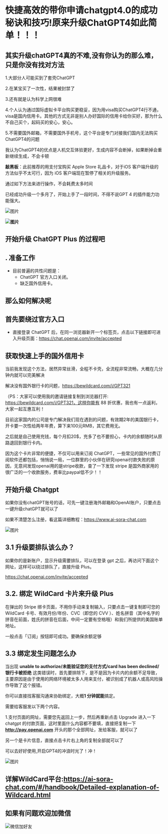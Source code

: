 # 快捷高效的带你申请chatgpt4.0的成功秘诀和技巧!原来升级ChatGPT4如此简单！！！

## 其实升级chatGPT4真的不难,没有你认为的那么难，只是你没有找对方法

1.大部分人可能买到了套壳ChatGPT

2.在某宝买了一次性，结果被封禁了

3.还有就是认为科学上网很难

4.个人认为通过国际虚拟卡平台购买更稳妥，因为用visa购买ChatGPT4行不通，visa是国内信用卡。其他的方式无非是别人办好国际的信用卡给你买好，那为什么不自己买个，起码买的安心，安心。

5.不需要国外邮箱，不需要国外手机号，这个平台是专门对接我们国内无法购买ChatGPT4的问题

我认为ChatGPT4的优点是人机交互体验更好，生成内容不会断掉，如果断掉会重新继续生成，不会卡顿

**敲黑板**：此前推荐的用支付宝购买 Apple Store 礼品卡，对于iOS 客户端升级的方法似乎不太可行，因为 iOS 客户端现在暂停了相关的升级服务。

通过如下方法来进行操作，不会耗费太多时间

已经成功升级一个多月了，开始上手了一段时间，不得不说GPT 4 的插件能力功能强大。

![图片](https://chatd.oss-us-east-1.aliyuncs.com/img2/202402261108213.png)

**![图片](https://chatd.oss-us-east-1.aliyuncs.com/img2/202402261108847.png)**

## **开始升级 ChatGPT Plus 的过程吧**

## **. 准备工作**

- 目前普遍的共性问题是：
  - ChatGPT 官方入口关闭。
  - 缺乏国外信用卡。

## 那么如何解决呢

##  首先要绕过官方入口

- 直接登录 ChatGPT 后，在同一浏览器新开一个标签页，点击以下链接即可进入升级页面：https://chat.openai.com/invite/accepted

## 获取快速上手的国外信用卡

当前我发现这个方法，居然异常丝滑，全程不卡壳，全流程非常流畅，大概在几分钟内就可以完美解决

解决没有国外银行卡的问题，https://bewildcard.com/i/GPT321

（PS：大家可以使用我的邀请链接复制到浏览器打开: https://bewildcard.com/i/GPT321，这样你能有 88 折优惠，我也有一点返利，大家一起互惠互利！

目前这家国内的公司是专门解决我们现在遇到的问题，有效期2年的美国银行卡，开卡要一次性给两年年费，算下来100元RMB，其它费用无。

之后就是自己使用充钱，每个月扣20$，充多了也不要担心，卡内的余额随时从原路退回到银行卡内。

因为这个卡片非常的便捷，不仅可以用来订阅 ChatGPT，一些常见的国外付费订阅软件还都包括，悄悄说一局，一位群里的小伙伴在研究openai付款失败的原因，无意间发现openai用的是stripe收款，查了一下发现 stripe 是国外商家用的很广泛的一个收款服务，费率比paypal低不少！！

## 开始升级 Chatgpt

如果你没有chatGPT账号的话，可先一键注册海外邮箱和OpenAI账户，只要点击一键升级chatGPT就可以了

如果不清楚怎么注册，看这篇详细教程：https://www.ai-sora-chat.com

![图片](https://chatd.oss-us-east-1.aliyuncs.com/img2/202402261108302.png)

## 3.1 升级要排队该么办？

如果你的是新账户，显示升级需要排队，可以在登录 gpt 之后，再访问下面这个网址，这样可以绕过排队了，直接升级 Plus。

https://chat.openai.com/invite/accepted

## 3.2. 绑定 WildCard 卡片来升级 Plus

在弹出的 Stripe 绑卡页面，不用你手动来复制输入，只要点击一键复制即可您的 WildCard 卡号、有效月份/年份、CVC（即您的 CVV ）、姓名拼音（其中名字的拼音在前面，姓氏的拼音在后面，中间一定要有空格哦）和我们所提供的美国账单地址。

一般点击「订阅」按钮即可成功。要确保余额足够

## 3.3 绑定发生问题怎么办

当出现 **unable to authorize/未能验证您的支付方式/card has been declined/银行卡被拒绝** 这类错误时，首先要排除下，是不是因为卡片内的余额不足导致，主要原因是由于使用的网络环境被太多人用来支付，被识别成了机器人或高风险操作导致了这个报错。

你可以直接找客服沟通来协助绑定，大概**1 分钟就能**搞定。

需要给客服发以下两个内容。

1.支付页面的网址，需要您先返回上一步，然后再重新点击 Upgrade 进入一下 chatgpt 的付款页面，这时里面什么内容都不要填，直接把复制一下 **http://pay.openai.com** 开头的那个全部网址，发给客服，就可以了

另一个是卡片信息，直接点击卡片右上角的复制全部就可以了



可以去好好使用,开启GPT4的冲浪时光了！冲！

![图片](https://chatd.oss-us-east-1.aliyuncs.com/img2/202402261108712.png)

## 详解WildCard平台:https://ai-sora-chat.com/#/handbook/Detailed-explanation-of-Wildcard.html

## 如果有问题欢迎加微信

![微信加好友](https://chatd.oss-us-east-1.aliyuncs.com/img2/202402261115344.png)
